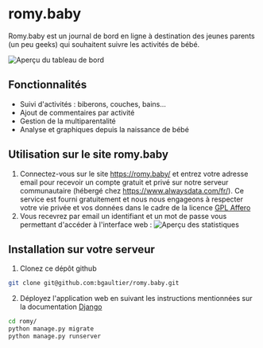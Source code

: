 # romy.baby
Romy.baby est un journal de bord en ligne à destination des jeunes parents (un peu geeks) qui souhaitent suivre les activités de bébé.

![Aperçu du tableau de bord](romy/static/img/Screenshot_1.png)

## Fonctionnalités
* Suivi d'activités : biberons, couches, bains...
* Ajout de commentaires par activité
* Gestion de la multiparentalité
* Analyse et graphiques depuis la naissance de bébé

## Utilisation sur le site romy.baby
1. Connectez-vous sur le site https://romy.baby/ et entrez votre adresse email pour recevoir un compte gratuit et privé sur notre serveur communautaire (hébergé chez https://www.alwaysdata.com/fr/). Ce service est fourni gratuitement et nous nous engageons à respecter votre vie privée et vos données dans le cadre de la licence [GPL Affero](https://www.gnu.org/licenses/agpl-3.0.fr.html)
2. Vous recevrez par email un identifiant et un mot de passe vous permettant d'accéder à l'interface web : ![Aperçu des statistiques](romy/static/img/Screenshot_2.png)

## Installation sur votre serveur
1. Clonez ce dépôt github
```bash
git clone git@github.com:bgaultier/romy.baby.git
```
2. Déployez l'application web en suivant les instructions mentionnées sur la documentation [Django](https://docs.djangoproject.com/fr/2.1/ref/django-admin/)
```bash
cd romy/
python manage.py migrate
python manage.py runserver
```
